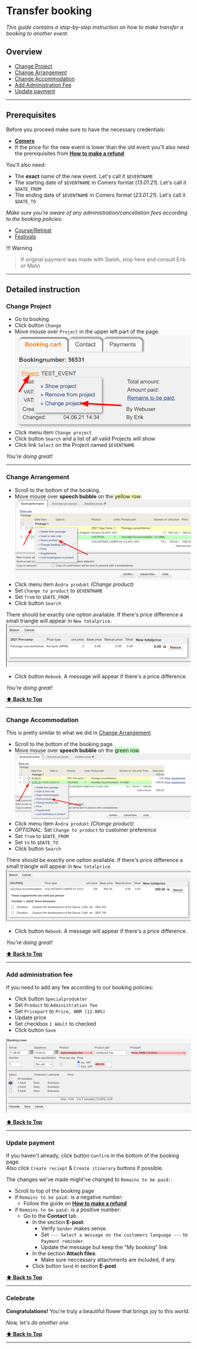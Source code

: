# Transfer booking  

_This guide contains a step-by-step instruction on how to make transfer a booking to another event._  

## Overview  

- [Change Project](#change-project)  
- [Change Arrangement](#change-arrangement)  
- [Change Accommodation](#change-accommodation)  
- [Add Administration Fee](#add-administration-fee)  
- [Update payment](#update-payment)  

---  

## Prerequisites  

Before you proceed make sure to have the necessary credentials:  

- [**Comers**](https://adminang.comers.se)  
- If the price for the new event is lower than the old event you'll also need the prerequisites from [**How to make a refund**](./refund-a-booking.md)  

You'll also need:  

- The __exact__ name of the new event. Let's call it `$EVENTNAME`  
- The starting date of `$EVENTNAME` in Comers format (_13.01.21_). Let's call it `$DATE_FROM`  
- The ending date of `$EVENTNAME` in Comers format (_23.01.21_). Let's call it `$DATE_TO`  

_Make sure you're aware of any administration/cancellation fees according to the booking policies:_  

- [Course/Retreat](https://www.angsbacka.com/about-angsbacka/course-retreat-booking-policy/)  
- [Festivals](https://www.angsbacka.com/about-angsbacka/festival-ticket-policy/)  

!!! Warning  
> If original payment was made with Swish, stop here and consult Erik or Malin  

---  

## Detailed instruction  

### Change Project  

- Go to booking  
- Click button `Change`  
- Move mouse over `Project` in the upper left part of the page.  
![Change Project](images/change-project.png)  
- Click menu item `Change project`  
- Click button `Search` and a list of all valid Projects will show  
- Click link `Select` on the Project named `$EVENTNAME`  

_You're doing great!_  

---  

### Change Arrangement  

- Scroll to the bottom of the booking.  
- Move mouse over __speech bubble__ on the <span style="background-color: #FFFFC0">yellow row</span>.  
![Change Arrangement](images/change-arrangement.png)  
- Click menu item `Ändra produkt` _(Change product)_  
- Set `Change to product` to `$EVENTNAME`  
- Set `from` to `$DATE_FROM`  
- Click button `Search`  

There should be exactly one option available. If there's price difference a small triangle will appear in `New totalprice`.  
![Change Arrangment](images/change-arrangement-2.png)  

- Click button `Rebook`. A message will appear if there's a price difference.  

_You're doing great!_  


**[⬆ Back to Top](#overview)**  

---  

### Change Accommodation  

This is pretty similar to what we did in [Change Arrangement](#change-arrangement)  

- Scroll to the bottom of the booking page.  
- Move mouse over __speech bubble__ on the <span style="background-color: #C0FFC0">green row</span>.  
![Change Accommodation](images/change-accommodation.png)  
- Click menu item `Ändra produkt` _(Change product)_  
- _OPTIONAL_: Set `Change to product` to customer preference  
- Set `from` to `$DATE_FROM`  
- Set `to` to `$DATE_TO`  
- Click button `Search`  

There should be exactly one option available. If there's price difference a small triangle will appear in `New totalprice`.  
![Change Accommodation](images/change-accommodation-2.png)  

- Click button `Rebook`. A message will appear if there's a price difference.  

_You're doing great!_  

**[⬆ Back to Top](#overview)**  

---  

### Add administration fee  

If you need to add any fee according to our booking policies:  

- Click button `Specialprodukter`  
- Set `Product` to `Administration fee`  
- Set `Pricepart` to `Price, NRM (12.00%)`  
- Update price  
- Set checkbox `1 Adult` to checked  
- Click button `Save`  

![Administration Fee](images/administration-fee.png)  

**[⬆ Back to Top](#overview)**  

---  

### Update payment  

If you haven't already, click button `Confirm` in the bottom of the booking page.  
Also click `Create reciept` & `Create itinerary` buttons if possible.  

The changes we've made might've changed to `Remains to be paid:`.  

- Scroll to top of the booking page  
- if `Remains to be paid:` is a negative number:  
  - Follow the guide on [**How to make a refund**](./refund-a-booking.md)  
- if `Remains to be paid:` is a positive number:  
  - Go to the **Contact** tab  
    - In the section **E-post**:  
        - Verify `Sender` makes sense.  
        - Set `--- Select a message on the customers language ---` to `Payment reminder`  
        - Update the message but keep the "My booking" link  
    - In the section **Attach files**:  
        - Make sure neccessary attachments are included, if any.  
    - Click button `Send` in section **E-post**  

**[⬆ Back to Top](#overview)**  

---  

### Celebrate  

**Congratulations!** You're truly a beautiful flower that brings joy to this world.  

_Now, let's do another one._  

**[⬆ Back to Top](#overview)**  

---  
